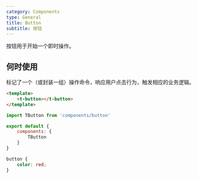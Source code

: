 ```yaml
---
category: Components
type: General
title: Button
subtitle: 按钮
---
```

按钮用于开始一个即时操作。

## 何时使用

标记了一个（或封装一组）操作命令，响应用户点击行为，触发相应的业务逻辑。

```html
<template>
    <t-button></t-button>
</template>
```

````javascript
import TButton from 'components/button'

export default {
    components: {
        TButton
    }
}
````

```css
button {
    color: red;
}
```
